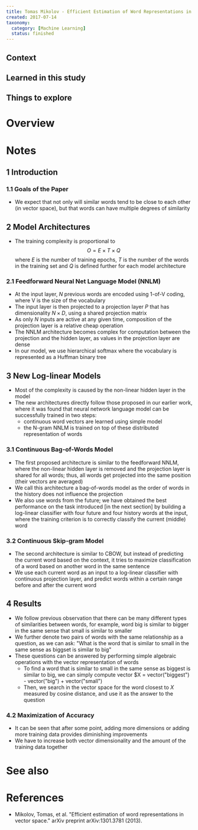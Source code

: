```yaml
---
title: Tomas Mikolov - Efficient Estimation of Word Representations in Vector Space (2013)
created: 2017-07-14
taxonomy:
  category: [Machine Learning]
  status: finished
---
```


## Context

## Learned in this study

## Things to explore

# Overview

# Notes
## 1 Introduction
### 1.1 Goals of the Paper
* We expect that not only will similar words tend to be close to each other (in vector space), but that words can have multiple degrees of similarity

## 2 Model Architectures
* The training complexity is proportional to
$$
O = E \times T \times Q
$$
where $E$ is the number of training epochs, $T$ is the number of the words in the training set and $Q$ is defined further for each model architecture

### 2.1 Feedforward Neural Net Language Model (NNLM)
* At the input layer, $N$ previous words are encoded using 1-of-V coding, where V is the size of the vocabulary
* The input layer is then projected to a projection layer $P$ that has dimensionality $N \times D$, using a shared projection matrix
* As only $N$ inputs are active at any given time, composition of the projection layer is a relative cheap operation
* The NNLM architecture becomes complex for computation between the projection and the hidden layer, as values in the projection layer are dense
* In our model, we use hierarchical softmax where the vocabulary is represented as a Huffman binary tree

## 3 New Log-linear Models
* Most of the complexity is caused by the non-linear hidden layer in the model
* The new architectures directly follow those proposed in our earlier work, where it was found that neural network language model can be successfully trained in two steps:
	* continuous word vectors are learned using simple model
	* the N-gram NNLM is trained on top of these distributed representation of words

### 3.1 Continuous Bag-of-Words Model
* The first proposed architecture is similar to the feedforward NNLM, where the non-linear hidden layer is removed and the projection layer is shared for all words; thus, all words get projected into the same position (their vectors are averaged)
* We call this architecture a bag-of-words model as the order of words in the history does not influence the projection
* We also use words from the future; we have obtained the best performance on the task introduced [in the next section] by building a log-linear classifier with four future and four history words at the input, where the training criterion is to correctly classify the current (middle) word

### 3.2 Continuous Skip-gram Model
* The second architecture is similar to CBOW, but instead of predicting the current word based on the context, it tries to maximize classification of a word based on another word in the same sentence
* We use each current word as an input to a log-linear classifier with continuous projection layer, and predict words within a certain range before and after the current word

## 4 Results
* We follow previous observation that there can be many different types of similarities between words, for example, word big is similar to bigger in the same sense that small is similar to smaller
* We further denote two pairs of words with the same relationship as a question, as we can ask: "What is the word that is similar to small in the same sense as biggset is similar to big"
* These questions can be answered by performing simple algebraic operations with the vector representation of words
	* To find a word that is similar to small in the same sense as biggest is similar to big, we can simply compute vector $X = vector("biggest") - vector("big") + vector("small")
	* Then, we search in the vector space for the word closest to $X$ measured by cosine distance, and use it as the answer to the question

### 4.2 Maximization of Accuracy
* It can be seen that after some point, adding more dimensions or adding more training data provides diminishing improvements
* We have to increase both vector dimensionality and the amount of the training data together

# See also

# References
* Mikolov, Tomas, et al. "Efficient estimation of word representations in vector space." arXiv preprint arXiv:1301.3781 (2013).
